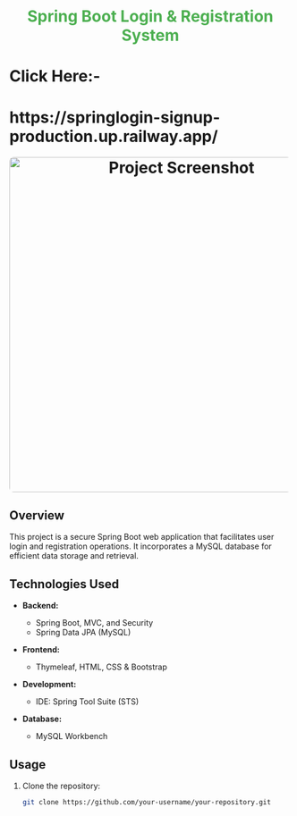 <h1 align="center" style="color: #4CAF50;">Spring Boot Login & Registration System</h1>
<h1>Click Here:-<h1> https://springlogin-signup-production.up.railway.app/
<div align="center">
  <img src="https://your-image-url.png" alt="Project Screenshot" width="600" style="border-radius: 8px; margin-top: 20px;">
</div>

## Overview

This project is a secure Spring Boot web application that facilitates user login and registration operations. It incorporates a MySQL database for efficient data storage and retrieval.

## Technologies Used

- **Backend:**
  - Spring Boot, MVC, and Security
  - Spring Data JPA (MySQL)

- **Frontend:**
  - Thymeleaf, HTML, CSS & Bootstrap

- **Development:**
  - IDE: Spring Tool Suite (STS)

- **Database:**
  - MySQL Workbench

## Usage

1. Clone the repository:
   ```bash
   git clone https://github.com/your-username/your-repository.git
